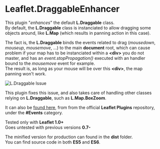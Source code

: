 # Leaflet.DraggableEnhancer

This plugin "_enhances_" the default **L.Draggable** class.  
By default, the **L.Draggable** class is instanciated to allow dragging some objects around, like **L.Map** (which results in panning action in this case). 
  
The fact is, the **L.Draggable** binds the events related to drag (_mousedown_, _mouseup_, _mousemove_, ...) to the main **document** root, which can cause problem if your map has to be instanciated within a **\<div>** you do not master, and has an _event.stopPropagation()_ executed with an handler bound to the _mousemove_ event for example.  
The result is, as long as your mouse will be over this **\<div>**, the map panning won't work.

![L.Draggable Issue](http://i65.tinypic.com/xf18cp.png)
  
This plugin fixes this issue, and also takes care of handling other classes relying on **L.Draggable**, such as **L.Map.BoxZoom**.  

It can also be [found here](http://leafletjs.com/plugins.html#events), from from the official **Leaflet Plugins** repository, under the **#Events** category.

Tested only with **Leaflet 1.0+**  
Goes untested with previous versions **0.7-**

The minified version for production can found in the __dist__ folder.  
You can find source code in both __ES5__ and __ES6__.
